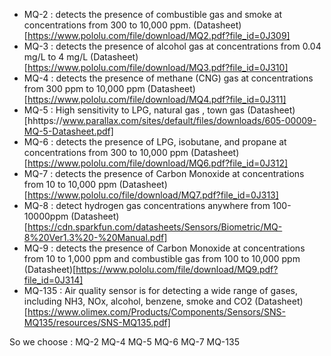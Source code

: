 - MQ-2 : detects the presence of combustible gas and smoke at concentrations from 300 to 10,000 ppm. (Datasheet)[https://www.pololu.com/file/download/MQ2.pdf?file_id=0J309]
- MQ-3 : detects the presence of alcohol gas at concentrations from 0.04 mg/L to 4 mg/L (Datasheet)[https://www.pololu.com/file/download/MQ3.pdf?file_id=0J310]
- MQ-4 : detects the presence of methane (CNG) gas at concentrations from 300 ppm to 10,000 ppm (Datasheet)[https://www.pololu.com/file/download/MQ4.pdf?file_id=0J311]
- MQ-5 : High sensitivity to LPG, natural gas , town gas (Datasheet)[hhttps://www.parallax.com/sites/default/files/downloads/605-00009-MQ-5-Datasheet.pdf]
- MQ-6 : detects the presence of LPG, isobutane, and propane at concentrations from 300 to 10,000 ppm (Datasheet)[https://www.pololu.com/file/download/MQ6.pdf?file_id=0J312]
- MQ-7 : detects the presence of Carbon Monoxide at concentrations from 10 to 10,000 ppm (Datasheet)[https://www.pololu.co/file/download/MQ7.pdf?file_id=0J313]
- MQ-8 : detect hydrogen gas concentrations anywhere from 100-10000ppm (Datasheet)[https://cdn.sparkfun.com/datasheets/Sensors/Biometric/MQ-8%20Ver1.3%20-%20Manual.pdf]
- MQ-9 : detects the presence of Carbon Monoxide at concentrations from 10 to 1,000 ppm and combustible gas from 100 to 10,000 ppm (Datasheet)[https://www.pololu.com/file/download/MQ9.pdf?file_id=0J314]
- MQ-135 : Air quality sensor is for detecting a wide range of gases, including NH3, NOx, alcohol, benzene, smoke and CO2 (Datasheet)[https://www.olimex.com/Products/Components/Sensors/SNS-MQ135/resources/SNS-MQ135.pdf]

So we choose : MQ-2 MQ-4 MQ-5 MQ-6 MQ-7 MQ-135